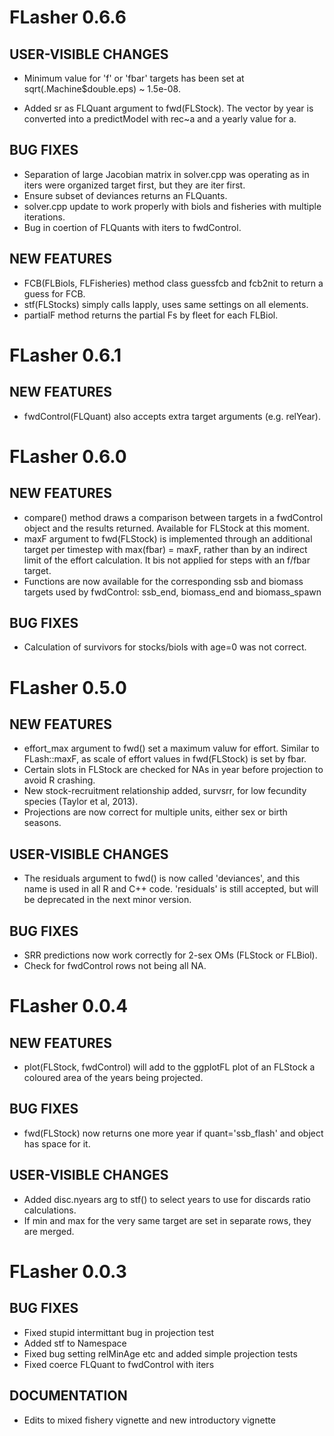 # FLasher 0.6.6

## USER-VISIBLE CHANGES

- Minimum value for 'f' or 'fbar' targets has been set at
  sqrt(.Machine$double.eps) ~ 1.5e-08.

- Added sr as FLQuant argument to fwd(FLStock). The vector by year is converted
  into a predictModel with rec~a and a yearly value for a.

## BUG FIXES

- Separation of large Jacobian matrix in solver.cpp was operating as in iters
  were organized target first, but they are iter first.
- Ensure subset of deviances returns an FLQuants.
- solver.cpp update to work properly with biols and fisheries with multiple
  iterations.
- Bug in coertion of FLQuants with iters to fwdControl.


## NEW FEATURES

- FCB(FLBiols, FLFisheries) method class guessfcb and fcb2nit to return a guess
  for FCB.
- stf(FLStocks) simply calls lapply, uses same settings on all elements.
- partialF method returns the partial Fs by fleet for each FLBiol. 

# FLasher 0.6.1

## NEW FEATURES

- fwdControl(FLQuant) also accepts extra target arguments (e.g. relYear).
# FLasher 0.6.0

## NEW FEATURES

- compare() method draws a comparison between targets in a fwdControl
  object and the results returned. Available for FLStock at this moment.
- maxF argument to fwd(FLStock) is implemented through an additional target
  per timestep with max(fbar) = maxF, rather than by an indirect limit of
  the effort calculation. It bis not applied for steps with an f/fbar
  target.
- Functions are now available for the corresponding ssb and biomass targets
  used by fwdControl: ssb_end, biomass_end and biomass_spawn

## BUG FIXES

- Calculation of survivors for stocks/biols with age=0 was not correct.

# FLasher 0.5.0

## NEW FEATURES

- effort_max argument to fwd() set a maximum valuw for effort. Similar to FLash::maxF, as scale of effort values in fwd(FLStock) is set by fbar.
- Certain slots in FLStock are checked for NAs in year before projection to avoid R crashing.
- New stock-recruitment relationship added, survsrr, for low fecundity species (Taylor et al, 2013).
- Projections are now correct for multiple units, either sex or birth seasons.

## USER-VISIBLE CHANGES

- The residuals argument to fwd() is now called 'deviances', and this name is used in all R and C++ code. 'residuals' is still accepted, but will be deprecated in the next minor version.

## BUG FIXES

- SRR predictions now work correctly for 2-sex OMs (FLStock or FLBiol).
- Check for fwdControl rows not being all NA.

# FLasher 0.0.4

## NEW FEATURES

- plot(FLStock, fwdControl) will add to the ggplotFL plot of an FLStock a
  coloured area of the years being projected.

## BUG FIXES

- fwd(FLStock) now returns one more year if quant='ssb_flash' and object has space for it.

## USER-VISIBLE CHANGES

- Added disc.nyears arg to stf() to select years to use for discards ratio calculations.
- If min and max for the very same target are set in separate rows, they are merged.

# FLasher 0.0.3

## BUG FIXES

- Fixed stupid intermittant bug in projection test
- Added stf to Namespace
- Fixed bug setting relMinAge etc and added simple projection tests
- Fixed coerce FLQuant to fwdControl with iters

## DOCUMENTATION

- Edits to mixed fishery vignette and new introductory vignette
